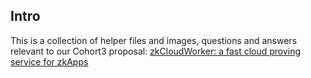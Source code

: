 ## Intro

This is a collection of helper files and images, questions and answers relevant to our Cohort3 proposal: [zkCloudWorker: a fast cloud proving service for zkApps](https://zkignite.minaprotocol.com/zkignite/dev-tooling-infra-cohort-3_104/feedbackandrefinement/suggestion/689)

